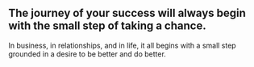 ## The journey of your success will always begin with the small step of taking a chance.

In business, in relationships, and in life, it all begins with a small step grounded in a desire to be better and do better.
